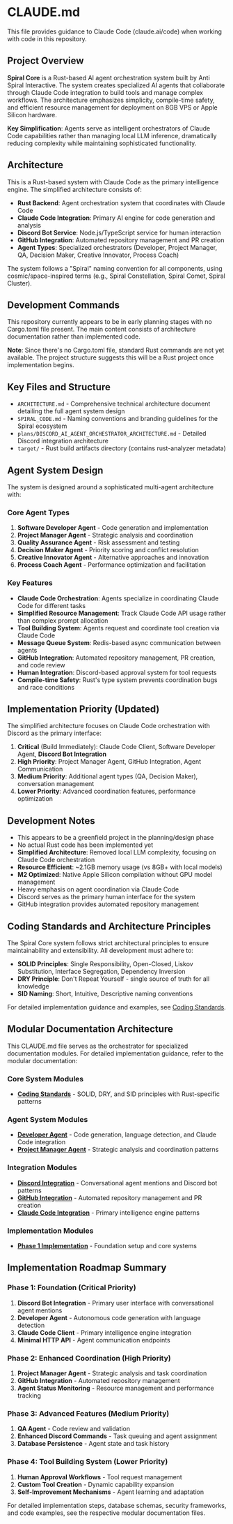 # CLAUDE.md

This file provides guidance to Claude Code (claude.ai/code) when working with code in this repository.

## Project Overview

**Spiral Core** is a Rust-based AI agent orchestration system built by Anti Spiral Interactive. The system creates specialized AI agents that collaborate through Claude Code integration to build tools and manage complex workflows. The architecture emphasizes simplicity, compile-time safety, and efficient resource management for deployment on 8GB VPS or Apple Silicon hardware.

**Key Simplification**: Agents serve as intelligent orchestrators of Claude Code capabilities rather than managing local LLM inference, dramatically reducing complexity while maintaining sophisticated functionality.

## Architecture

This is a Rust-based system with Claude Code as the primary intelligence engine. The simplified architecture consists of:

- **Rust Backend**: Agent orchestration system that coordinates with Claude Code
- **Claude Code Integration**: Primary AI engine for code generation and analysis
- **Discord Bot Service**: Node.js/TypeScript service for human interaction
- **GitHub Integration**: Automated repository management and PR creation
- **Agent Types**: Specialized orchestrators (Developer, Project Manager, QA, Decision Maker, Creative Innovator, Process Coach)

The system follows a "Spiral" naming convention for all components, using cosmic/space-inspired terms (e.g., Spiral Constellation, Spiral Comet, Spiral Cluster).

## Development Commands

This repository currently appears to be in early planning stages with no Cargo.toml file present. The main content consists of architecture documentation rather than implemented code.

**Note**: Since there's no Cargo.toml file, standard Rust commands are not yet available. The project structure suggests this will be a Rust project once implementation begins.

## Key Files and Structure

- `ARCHITECTURE.md` - Comprehensive technical architecture document detailing the full agent system design
- `SPIRAL_CODE.md` - Naming conventions and branding guidelines for the Spiral ecosystem
- `plans/DISCORD_AI_AGENT_ORCHESTRATOR_ARCHITECTURE.md` - Detailed Discord integration architecture
- `target/` - Rust build artifacts directory (contains rust-analyzer metadata)

## Agent System Design

The system is designed around a sophisticated multi-agent architecture with:

### Core Agent Types

1. **Software Developer Agent** - Code generation and implementation
2. **Project Manager Agent** - Strategic analysis and coordination
3. **Quality Assurance Agent** - Risk assessment and testing
4. **Decision Maker Agent** - Priority scoring and conflict resolution
5. **Creative Innovator Agent** - Alternative approaches and innovation
6. **Process Coach Agent** - Performance optimization and facilitation

### Key Features

- **Claude Code Orchestration**: Agents specialize in coordinating Claude Code for different tasks
- **Simplified Resource Management**: Track Claude Code API usage rather than complex prompt allocation
- **Tool Building System**: Agents request and coordinate tool creation via Claude Code
- **Message Queue System**: Redis-based async communication between agents
- **GitHub Integration**: Automated repository management, PR creation, and code review
- **Human Integration**: Discord-based approval system for tool requests
- **Compile-time Safety**: Rust's type system prevents coordination bugs and race conditions

## Implementation Priority (Updated)

The simplified architecture focuses on Claude Code orchestration with Discord as the primary interface:

1. **Critical** (Build Immediately): Claude Code Client, Software Developer Agent, **Discord Bot Integration**
2. **High Priority**: Project Manager Agent, GitHub Integration, Agent Communication
3. **Medium Priority**: Additional agent types (QA, Decision Maker), conversation management
4. **Lower Priority**: Advanced coordination features, performance optimization

## Development Notes

- This appears to be a greenfield project in the planning/design phase
- No actual Rust code has been implemented yet
- **Simplified Architecture**: Removed local LLM complexity, focusing on Claude Code orchestration
- **Resource Efficient**: ~2.1GB memory usage (vs 8GB+ with local models)  
- **M2 Optimized**: Native Apple Silicon compilation without GPU model management
- Heavy emphasis on agent coordination via Claude Code
- Discord serves as the primary human interface for the system
- GitHub integration provides automated repository management

## Coding Standards and Architecture Principles

The Spiral Core system follows strict architectural principles to ensure maintainability and extensibility. All development must adhere to:

- **SOLID Principles**: Single Responsibility, Open-Closed, Liskov Substitution, Interface Segregation, Dependency Inversion
- **DRY Principle**: Don't Repeat Yourself - single source of truth for all knowledge  
- **SID Naming**: Short, Intuitive, Descriptive naming conventions

For detailed implementation guidance and examples, see [Coding Standards](docs/CLAUDE-core-coding-standards.md).

## Modular Documentation Architecture

This CLAUDE.md file serves as the orchestrator for specialized documentation modules. For detailed implementation guidance, refer to the modular documentation:

### Core System Modules
- **[Coding Standards](docs/CLAUDE-core-coding-standards.md)** - SOLID, DRY, and SID principles with Rust-specific patterns

### Agent System Modules  
- **[Developer Agent](docs/CLAUDE-agents-developer.md)** - Code generation, language detection, and Claude Code integration
- **[Project Manager Agent](docs/CLAUDE-agents-pm.md)** - Strategic analysis and coordination patterns

### Integration Modules
- **[Discord Integration](docs/CLAUDE-integrations-discord.md)** - Conversational agent mentions and Discord bot patterns
- **[GitHub Integration](docs/CLAUDE-integrations-github.md)** - Automated repository management and PR creation  
- **[Claude Code Integration](docs/CLAUDE-integrations-claude-code.md)** - Primary intelligence engine patterns

### Implementation Modules
- **[Phase 1 Implementation](docs/CLAUDE-implementation-phase1.md)** - Foundation setup and core systems

## Implementation Roadmap Summary

### Phase 1: Foundation (Critical Priority)
1. **Discord Bot Integration** - Primary user interface with conversational agent mentions
2. **Developer Agent** - Autonomous code generation with language detection
3. **Claude Code Client** - Primary intelligence engine integration
4. **Minimal HTTP API** - Agent communication endpoints

### Phase 2: Enhanced Coordination (High Priority)  
1. **Project Manager Agent** - Strategic analysis and task coordination
2. **GitHub Integration** - Automated repository management
3. **Agent Status Monitoring** - Resource management and performance tracking

### Phase 3: Advanced Features (Medium Priority)
1. **QA Agent** - Code review and validation
2. **Enhanced Discord Commands** - Task queuing and agent assignment
3. **Database Persistence** - Agent state and task history

### Phase 4: Tool Building System (Lower Priority)
1. **Human Approval Workflows** - Tool request management
2. **Custom Tool Creation** - Dynamic capability expansion
3. **Self-Improvement Mechanisms** - Agent learning and adaptation

For detailed implementation steps, database schemas, security frameworks, and code examples, see the respective modular documentation files.
